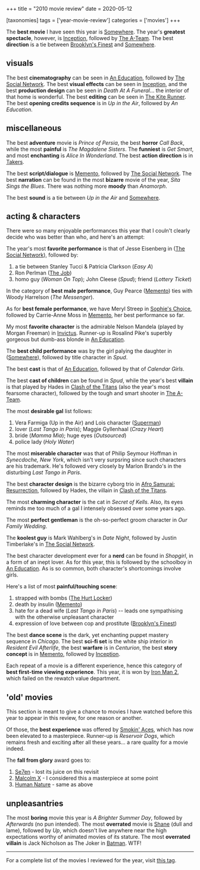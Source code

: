 +++
title = "2010 movie review"
date = 2020-05-12

[taxonomies]
tags = ['year-movie-review']
categories = ['movies']
+++

The **best movie** I have seen this year is
[Somewhere]. The year's **greatest spectacle**, however, is
[Inception], followed by [The A-Team]. The best **direction** is
a tie between [Brooklyn's Finest][Inception]
and [Somewhere].

## visuals

The best **cinematography** can be seen in [An Education], followed by
[The Social Network]. The best **visual effects** can be seen in
[Inception], and the best **production design** can be seen in *Death At
A Funeral*... the interior of that home is wonderful. The best
**editing** can be seen in [The Kite Runner][Inception]. The best
**opening credits sequence** is in *Up in the Air*, followed by *An
Education*.

## miscellaneous

The best **adventure** movie is *Prince of Persia*, the best **horror**
*Call Back*, while the most **painful** is *The
Magdalene Sisters*. The **funniest** is *Get Smart*, and most
**enchanting** is *Alice In Wonderland*. The best **action direction**
is in [Takers][Inception].

The best **script/dialogue** is [Memento],
followed by [The Social Network]. The best **narration** can be found in
the most **bizarre** movie of the year, *Sita Sings the Blues*. There
was nothing more **moody** than *Anamorph*.

The best **sound** is a tie between *Up in the Air* and [Somewhere].

## acting & characters

There were so many enjoyable performances this year that I couln't
clearly decide who was better than who, and here's an attempt:

The year's most **favorite performance** is that of Jesse Eisenberg in
([The Social Network]), followed by:

1.  a tie between Stanley Tucci & Patricia Clarkson (*Easy A*)
2.  Ron Perlman ([The Job])
3.  homo guy (*Woman On Top*); John Cleese (*Spud*); friend (*Lottery
    Ticket*)

In the category of **best male performance**, Guy Pearce ([Memento])
ties with Woody Harrelson (*The Messenger*).

As for **best female performance**,
we have Meryl Streep in [Sophie's Choice][The Job],
followed by Carrie-Anne Moss in
[Memento], her best performance so far.

My most **favorite character** is the admirable Nelson Mandela (played
by Morgan Freeman) in [Invictus][The Job]. Runner-up is Rosalind
Pike's superbly gorgeous but dumb-ass blonde in [An Education].

The **best child performance** was by the girl palying the daughter in
([Somewhere]), followed by title character in *Spud*.

The best **cast** is that of [An Education], followed by that of *Calendar
Girls*.

The best **cast of children** can be found in *Spud*, while the year's
best **villain** is that played by Hades in [Clash of the Titans]
(also the year's most fearsome character),
followed by the tough and smart shooter in [The A-Team].

The most **desirable gal** list follows:

1.  Vera Farmiga (Up in the Air) and Lois character
    ([Superman][Inception])
2.  lover (*Last Tango in Paris*); Maggie Gyllenhaal (*Crazy Heart*)
3.  bride (*Mamma Mia*); huge eyes (*Outsourced*)
4.  police lady (*Holy Water*)

The most **miserable character** was that of Philip Seymour Hoffman in
*Synecdoche, New York*, which isn't very surpsring since such
characters are his trademark. He's followed very closely by Marlon
Brando's in the disturbing *Last Tango in Paris*.

The best **character design** is the bizarre cyborg trio in [Afro
Samurai: Resurrection], followed by Hades, the villain in [Clash of the
Titans].

The most **charming character** is the cat in *Secret of Kells*. Also,
its eyes reminds me too much of a gal I intensely obsessed over some
years ago.

The most **perfect gentleman** is the oh-so-perfect groom character
in *Our Family Wedding*.

The **koolest guy** is Mark Wahlberg's in *Date Night*, followed by
Justin Timberlake's in [The Social Network].

The best character development ever for a **nerd** can be found in
*Shopgirl*, in a form of an inept lover. As for this year, this is
followed by the schoolboy in [An Education]. As is so common, both
character's shortcomings involve girls.

Here's a list of most **painful/touching scene**:

1.  strapped with bombs ([The Hurt Locker][An Education])
2.  death by insulin ([Memento])
3.  hate for a dead wife (*Last Tango in Paris*) -- leads one
    sympathising with the otherwise unpleasant character
4.  expression of love between cop and prostitute ([Brooklyn's
    Finest][Inception])

The best **dance scene** is the dark, yet enchanting puppet mastery
sequence in *Chicago*. The best **sci-fi set** is the white ship
interior in *Resident Evil Afterlife*, the best **warfare** is in
*Centurion*, the best **story concept** is in [Memento], followed by
[Inception].

Each repeat of a movie is a different experience, hence this category of
**best first-time viewing experience**. This year, it is won by [Iron
Man 2], which failed on the rewatch value department.

## 'old' movies

This section is meant to give a chance to movies I have watched before
this year to appear in this review, for one reason or another.

Of those, the **best experience** was offered by [Smokin' Aces], which
has now been elevated to a masterpiece. Runner-up is *Reservoir Dogs*,
which remains fresh and exciting after all these years... a rare
quality for a movie indeed.

The **fall from glory** award goes to:

1.  [Se7en] - lost its juice on this revisit
2.  [Malcolm X][The Job] - I considered this a masterpiece at some point
3.  [Human Nature][Inception] - same as above

## unpleasantries

The most **boring** movie this year is *A Brighter Summer Day*, followed
by *Afterwards* (no pun intended). The most **overrated** movie is
[Shane][Inception] (dull and lame), followed by *Up*, which doesn't
live anywhere near the high expectations worthy of animated movies of
its stature. The most **overrated villain** is Jack Nicholson as The
Joker in [Batman][Inception]. WTF!

---

For a complete list of the movies I reviewed for the year, visit [this tag].

[Somewhere]: @/somewhere-2010.md
[Inception]: @/many-many-recent-movies.md
[The A-Team]: @/recent-movies-2010-09-15.md
[An Education]: @/recent-movies-2010-05-06.md
[The Social Network]: @/the-social-network-2010.md
[Memento]: @/memento-2000.md
[The Job]: @/recent-movies-2010-11-19.md
[Clash of the Titans]: @/clash-of-the-titans-2010.md
[Afro Samurai: Resurrection]: @/afro-samurai-resurrection-2009.md
[Iron Man 2]: @/iron-man-2.md
[Smokin' Aces]: @/smokin-aces.md
[Se7en]: @/se7en-1995.md
[this tag]: http://tshepang.github.io/tags/2010-movie
